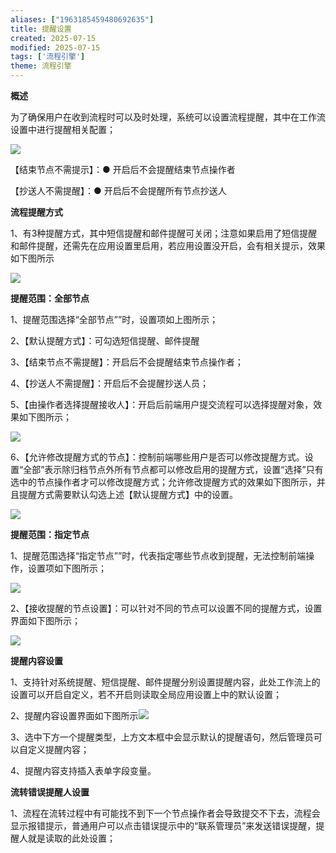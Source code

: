 ```yaml
---
aliases: ["1963185459480692635"]
title: 提醒设置
created: 2025-07-15
modified: 2025-07-15
tags: ['流程引擎']
theme: 流程引擎
---
```


**概述**

为了确保用户在收到流程时可以及时处理，系统可以设置流程提醒，其中在工作流设置中进行提醒相关配置；

![](https://myhelpdoc.oss-cn-heyuan.aliyuncs.com/mdimages/690a5a3822ed2b8ff3ab6a871fb25da0.jpg)

【结束节点不需提示】：● 开启后不会提醒结束节点操作者

【抄送人不需提醒】：● 开启后不会提醒所有节点抄送人

**流程提醒方式**

1、有3种提醒方式，其中短信提醒和邮件提醒可关闭；注意如果启用了短信提醒和邮件提醒，还需先在应用设置里启用，若应用设置没开启，会有相关提示，效果如下图所示

![](https://myhelpdoc.oss-cn-heyuan.aliyuncs.com/mdimages/cd87f0fd8ebed9aa99a046a38b76de60.jpg)

**提醒范围：全部节点**

1、提醒范围选择“全部节点””时，设置项如上图所示；

2、【默认提醒方式】：可勾选短信提醒、邮件提醒

3、【结束节点不需提醒】：开启后不会提醒结束节点操作者；

4、【抄送人不需提醒】：开启后不会提醒抄送人员；

5、【由操作者选择提醒接收人】：开启后前端用户提交流程可以选择提醒对象，效果如下图所示；

![](https://myhelpdoc.oss-cn-heyuan.aliyuncs.com/mdimages/3e797132af6345913c5ccceca0a30886.jpg)

6、【允许修改提醒方式的节点】：控制前端哪些用户是否可以修改提醒方式。设置“全部”表示除归档节点外所有节点都可以修改启用的提醒方式，设置“选择”只有选中的节点操作者才可以修改提醒方式；允许修改提醒方式的效果如下图所示，并且提醒方式需要默认勾选上述【默认提醒方式】中的设置。

![](https://myhelpdoc.oss-cn-heyuan.aliyuncs.com/mdimages/7b2074fae48fe44ef63e65bf48cb6e9b.jpg)

**提醒范围：指定节点**

1、提醒范围选择“指定节点””时，代表指定哪些节点收到提醒，无法控制前端操作，设置项如下图所示；

![](https://myhelpdoc.oss-cn-heyuan.aliyuncs.com/mdimages/a02995ffe070680477c2f6f7d198d75d.jpg)

2、【接收提醒的节点设置】：可以针对不同的节点可以设置不同的提醒方式，设置界面如下图所示；

![](https://myhelpdoc.oss-cn-heyuan.aliyuncs.com/mdimages/649d9a3c6058ea0ae269ce3b934a3f1a.jpg)

**提醒内容设置**

1、支持针对系统提醒、短信提醒、邮件提醒分别设置提醒内容，此处工作流上的设置可以开启自定义，若不开启则读取全局应用设置上中的默认设置；

2、提醒内容设置界面如下图所示![](https://myhelpdoc.oss-cn-heyuan.aliyuncs.com/mdimages/80da7e358da7cb7e0e03e31a46462ec7.jpg)

3、选中下方一个提醒类型，上方文本框中会显示默认的提醒语句，然后管理员可以自定义提醒内容；

4、提醒内容支持插入表单字段变量。

**流转错误提醒人设置**

1、流程在流转过程中有可能找不到下一个节点操作者会导致提交不下去，流程会显示报错提示，普通用户可以点击错误提示中的“联系管理员”来发送错误提醒，提醒人就是读取的此处设置；

